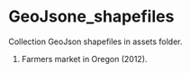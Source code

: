 # GeoJsone_shapefiles
Collection GeoJson shapefiles in assets folder.
1) Farmers market in Oregon (2012).
